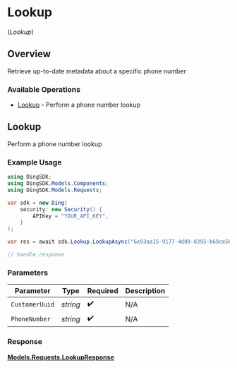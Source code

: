 # Lookup
(*Lookup*)

## Overview

Retrieve up-to-date metadata about a specific phone number

### Available Operations

* [Lookup](#lookup) - Perform a phone number lookup

## Lookup

Perform a phone number lookup

### Example Usage

```csharp
using DingSDK;
using DingSDK.Models.Components;
using DingSDK.Models.Requests;

var sdk = new Ding(
    security: new Security() {
        APIKey = "YOUR_API_KEY",
    }
);

var res = await sdk.Lookup.LookupAsync("6e93aa15-9177-4d09-8395-b69ce50db1c8", "string");

// handle response
```

### Parameters

| Parameter          | Type               | Required           | Description        |
| ------------------ | ------------------ | ------------------ | ------------------ |
| `CustomerUuid`     | *string*           | :heavy_check_mark: | N/A                |
| `PhoneNumber`      | *string*           | :heavy_check_mark: | N/A                |


### Response

**[Models.Requests.LookupResponse](../../Models/Requests/LookupResponse.md)**

